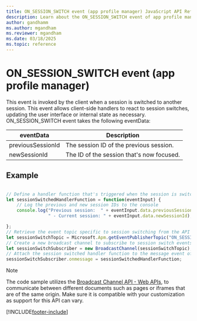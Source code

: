 ```yaml
---
title: ON_SESSION_SWITCH event (app profile manager) JavaScript API Reference
description: Learn about the ON_SESSION_SWITCH event of app profile manager in Copilot Service workspace.
author: gandhamm
ms.author: mgandham
ms.reviewer: mgandham
ms.date: 03/18/2025
ms.topic: reference
---
```


# ON_SESSION_SWITCH event (app profile manager)


This event is invoked by the client when a session is switched to another session. This event allows client-side handlers to react to session switches, updating the user interface or internal state as necessary. ON_SESSION_SWITCH event takes the following eventData:


| eventData            | Description  | 
|------------------|----------|
| previousSessionId           | The session ID of the previous session.  | 
| newSessionId           | The ID of the session that's now focused.  | 


## Example

```JavaScript

// Define a handler function that's triggered when the session is switched
let sessionSwitchedHandlerFunction = function(eventInput) {
    // Log the previous and new session IDs to the console
    console.log("Previous session:  " + eventInput.data.previousSessionId +
                " - Current session: " + eventInput.data.newSessionId);

}; 
// Retrieve the event topic specific to session switching from the API
let sessionSwitchTopic = Microsoft.Apm.getEventPublisherTopic("ON_SESSION_SWITCH");
// Create a new broadcast channel to subscribe to session switch events
let sessionSwitchSubscriber = new BroadcastChannel(sessionSwitchTopic);
// Attach the session switched handler function to the message event of the subscriber
sessionSwitchSubscriber.onmessage = sessionSwitchedHandlerFunction;

```

> [!NOTE]
> The code sample utilizes the [Broadcast Channel API - Web APIs](https://developer.mozilla.org/en-US/docs/Web/API/Broadcast_Channel_API), to communicate between different documents such as pages or iframes that are of the same origin. Make sure it is compatible with your customization as support for this API can vary.


[!INCLUDE[footer-include](../../../../includes/footer-banner.md)]

